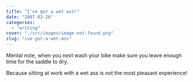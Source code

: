 ```yaml
---
title: "I've got a wet ass!"
date: "2007-02-26"
categories: 
  - "writing"
cover: "./src/images/image-not-found.png"
slug: "ive-got-a-wet-ass"
---
```


Mental note, when you next wash your bike make sure you leave enough time for the saddle to dry.

Because sitting at work with a wet ass is not the most pleasant experience!
